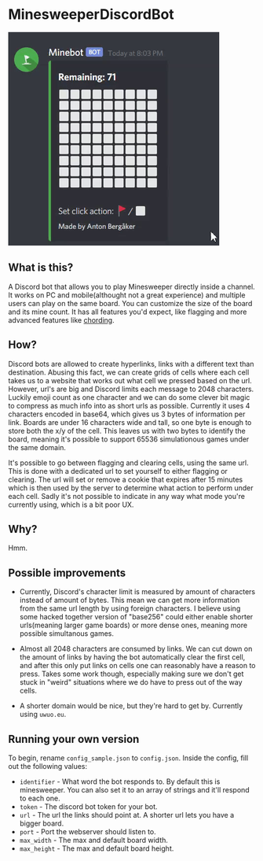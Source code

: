 # MinesweeperDiscordBot

![Bot being played in real time](https://github.com/AntonBergaker/MinesweeperDiscordBot/blob/master/marketing/in-action.gif)

## What is this?
A Discord bot that allows you to play Minesweeper directly inside a channel.
It works on PC and mobile(althought not a great experience) and multiple users can play on the same board.
You can customize the size of the board and its mine count.
It has all features you'd expect, like flagging and more advanced features like [chording](http://www.minesweeper.info/wiki/Chord).

## How? 
Discord bots are allowed to create hyperlinks, links with a different text than destination.
Abusing this fact, we can create grids of cells where each cell takes us to a website that works out what cell we pressed based on the url.
However, url's are big and Discord limits each message to 2048 characters.
Luckily emoji count as one character and we can do some clever bit magic to compress as much info into as short urls as possible.
Currently it uses 4 characters encoded in base64, which gives us 3 bytes of information per link.
Boards are under 16 characters wide and tall, so one byte is enough to store both the x/y of the cell.
This leaves us with two bytes to identify the board, meaning it's possible to support 65536 simulationous games under the same domain.

It's possible to go between flagging and clearing cells, using the same url.
This is done with a dedicated url to set yourself to either flagging or clearing.
The url will set or remove a cookie that expires after 15 minutes which is then used by the server to determine what action to perform under each cell.
Sadly it's not possible to indicate in any way what mode you're currently using, which is a bit poor UX.

## Why?
Hmm.

## Possible improvements
- Currently, Discord's character limit is measured by amount of characters instead of amount of bytes.
This mean we can get more information from the same url length by using foreign characters.
I believe using some hacked together version of "base256" could either enable shorter urls(meaning larger game boards) or more dense ones, meaning more possible simultanous games.

- Almost all 2048 characters are consumed by links.
We can cut down on the amount of links by having the bot automatically clear the first cell, and after this only put links on cells one can reasonably have a reason to press.
Takes some work though, especially making sure we don't get stuck in "weird" situations where we do have to press out of the way cells.

- A shorter domain would be nice, but they're hard to get by. Currently using `uwuo.eu`.

## Running your own version
To begin, rename `config_sample.json` to `config.json`. Inside the config, fill out the following values:
* `identifier` - What word the bot responds to. By default this is minesweeper. You can also set it to an array of strings and it'll respond to each one.
* `token` - The discord bot token for your bot.
* `url` - The url the links should point at. A shorter url lets you have a bigger board.
* `port` - Port the webserver should listen to.
* `max_width` - The max and default board width.
* `max_height` - The max and default board height.
